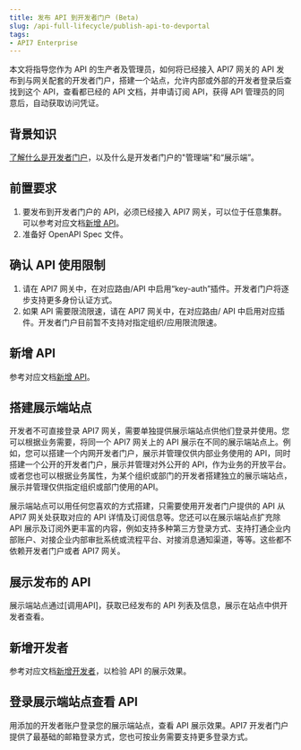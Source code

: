 ```yaml
---
title: 发布 API 到开发者门户 (Beta)
slug: /api-full-lifecycle/publish-api-to-devportal
tags:
- API7 Enterprise
---
```


本文将指导您作为 API 的生产者及管理员，如何将已经接入 API7 网关的 API 发布到与网关配套的开发者门户，搭建一个站点，允许内部或外部的开发者登录后查找到这个 API，查看都已经的 API 文档，并申请订阅 API，获得 API 管理员的同意后，自动获取访问凭证。

## 背景知识
[了解什么是开发者门户](https://docs.apiseven.com/enterprise/devportal/overview)，以及什么是开发者门户的"管理端"和“展示端”。

## 前置要求
1. 要发布到开发者门户的 API，必须已经接入 API7 网关，可以位于任意集群。可以参考对应文档[新增 API](https://docs.apiseven.com/enterprise/user-manual/cluster/api-list#新建API)。
2. 准备好 OpenAPI Spec 文件。

## 确认 API 使用限制
1. 请在 API7 网关中，在对应路由/API 中启用“key-auth”插件。开发者门户将逐步支持更多身份认证方式。
2. 如果 API 需要限流限速，请在 API7 网关中，在对应路由/ API 中启用对应插件。开发者门户目前暂不支持对指定组织/应用限流限速。

## 新增 API
参考对应文档[新增 API](https://docs.apiseven.com/enterprise/user-manual/devportal/api#新增API)。

## 搭建展示端站点
开发者不可直接登录 API7 网关，需要单独提供展示端站点供他们登录并使用。您可以根据业务需要，将同一个 API7 网关上的 API 展示在不同的展示端站点上。例如，您可以搭建一个内网开发者门户，展示并管理仅供内部业务使用的 API，同时搭建一个公开的开发者门户，展示并管理对外公开的 API，作为业务的开放平台。或者您也可以根据业务属性，为某个组织或部门的开发者搭建独立的展示端站点，展示并管理仅供指定组织或部门使用的API。

展示端站点可以用任何您喜欢的方式搭建，只需要使用开发者门户提供的 API 从 API7 网关处获取对应的 API 详情及订阅信息等。您还可以在展示端站点扩充除 API 展示及订阅外更丰富的内容，例如支持多种第三方登录方式、支持打通企业内部账户、对接企业内部审批系统或流程平台、对接消息通知渠道，等等。这些都不依赖开发者门户或者 API7 网关。

## 展示发布的 API
展示端站点通过[调用API]，获取已经发布的 API 列表及信息，展示在站点中供开发者查看。

## 新增开发者
参考对应文档[新增开发者](https://docs.apiseven.com/enterprise/user-manual/devportal/developer#新增开发者)，以检验 API 的展示效果。

## 登录展示端站点查看 API
用添加的开发者账户登录您的展示端站点，查看 API 展示效果。API7 开发者门户提供了最基础的邮箱登录方式，您也可按业务需要支持更多登录方式。








